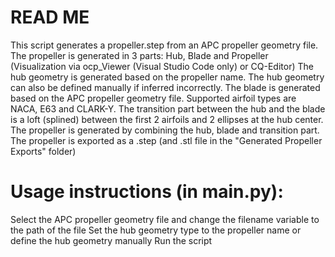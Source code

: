 
# READ ME
This script generates a propeller.step from an APC propeller geometry file. The propeller is generated in 3 parts: Hub, Blade and Propeller
(Visualization via ocp_Viewer (Visual Studio Code only) or CQ-Editor)
The hub geometry is generated based on the propeller name. The hub geometry can also be defined manually if inferred incorrectly.
The blade is generated based on the APC propeller geometry file. Supported airfoil types are NACA, E63 and CLARK-Y.
The transition part between the hub and the blade is a loft (splined) between the first 2 airfoils and 2 ellipses at the hub center.
The propeller is generated by combining the hub, blade and transition part.
The propeller is exported as a .step (and .stl file in the "Generated Propeller Exports" folder)

# Usage instructions (in main.py):
Select the APC propeller geometry file and change the filename variable to the path of the file
Set the hub geometry type to the propeller name or define the hub geometry manually
Run the script
